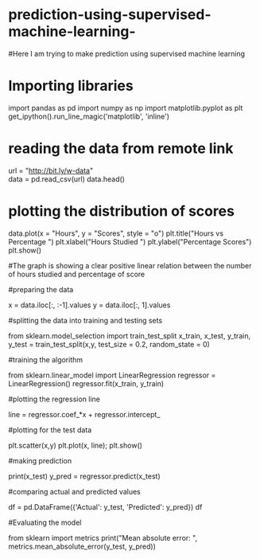 # prediction-using-supervised-machine-learning-
#Here I am trying to make prediction using supervised machine learning 

# Importing libraries 

import pandas as pd
import numpy as np
import matplotlib.pyplot as plt
get_ipython().run_line_magic('matplotlib', 'inline')



# reading the data from remote link 

url = "http://bit.ly/w-data"   
data = pd.read_csv(url)
data.head()


# plotting the distribution of scores 

data.plot(x = "Hours", y = "Scores", style = "o")
plt.title("Hours vs Percentage ")
plt.xlabel("Hours Studied ")
plt.ylabel("Percentage Scores")
plt.show()


#The graph is showing a clear positive linear relation between the number of hours studied and percentage of score


#preparing the data 

x = data.iloc[:, :-1].values
y = data.iloc[:, 1].values



#splitting the data into training and testing sets

from sklearn.model_selection import train_test_split
x_train, x_test, y_train, y_test = train_test_split(x,y, 
                                                   test_size = 0.2, random_state = 0)


#training the algorithm 

from sklearn.linear_model import LinearRegression 
regressor = LinearRegression()
regressor.fit(x_train, y_train)



#plotting the regression line 

line = regressor.coef_*x + regressor.intercept_

#plotting for the test data 

plt.scatter(x,y)
plt.plot(x, line);
plt.show()


#making prediction 

print(x_test)
y_pred = regressor.predict(x_test)




#comparing actual and predicted values 

df = pd.DataFrame({'Actual': y_test, 'Predicted': y_pred})
df




#Evaluating the model 

from sklearn import metrics
print("Mean absolute error: ", metrics.mean_absolute_error(y_test, y_pred))

